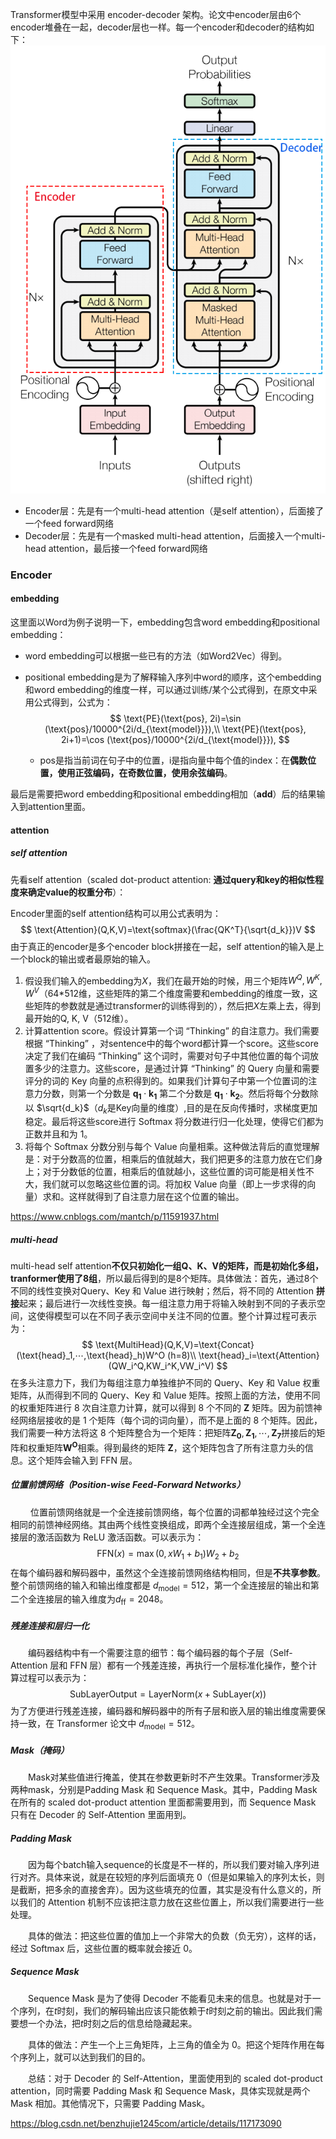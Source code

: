 Transformer模型中采用 encoder-decoder 架构。论文中encoder层由6个encoder堆叠在一起，decoder层也一样。每一个encoder和decoder的结构如下：
![](../images/attention-encoder-decoder.png)

- Encoder层：先是有一个multi-head attention（是self attention），后面接了一个feed forward网络
- Decoder层：先是有一个masked multi-head attention，后面接入一个multi-head attention，最后接一个feed forward网络

### Encoder

#### embedding

这里面以Word为例子说明一下，embedding包含word embedding和positional embedding：

- word embedding可以根据一些已有的方法（如Word2Vec）得到。

- positional embedding是为了解释输入序列中word的顺序，这个embedding和word embedding的维度一样，可以通过训练/某个公式得到，在原文中采用公式得到，公式为：
  $$
  \text{PE}(\text{pos}, 2i)=\sin (\text{pos}/10000^{2i/d_{\text{model}}}),\\
  \text{PE}(\text{pos}, 2i+1)=\cos (\text{pos}/10000^{2i/d_{\text{model}}}),
  $$

  - pos是指当前词在句子中的位置，i是指向量中每个值的index：在**偶数位置，使用正弦编码，在奇数位置，使用余弦编码**。

最后是需要把word embedding和positional embedding相加（**add**）后的结果输入到attention里面。

#### attention

##### self attention

先看self attention（scaled dot-product attention: **通过query和key的相似性程度来确定value的权重分布**）：

Encoder里面的self attention结构可以用公式表明为：
$$
\text{Attention}(Q,K,V)=\text{softmax}(\frac{QK^T}{\sqrt{d_k}})V
$$
由于真正的encoder是多个encoder block拼接在一起，self attention的输入是上一个block的输出或者最原始的输入。

1. 假设我们输入的embedding为$X$，我们在最开始的时候，用三个矩阵$W^Q,W^K,W^V$（64*512维，这些矩阵的第二个维度需要和embedding的维度一致，这些矩阵的参数就是通过transformer的训练得到的），然后把$X$左乘上去，得到最开始的Q, K, V（512维）。
2. 计算attention score。假设计算第一个词 “Thinking” 的自注意力。我们需要根据 “Thinking” ，对sentence中的每个word都计算一个score。这些score决定了我们在编码 “Thinking” 这个词时，需要对句子中其他位置的每个词放置多少的注意力。这些score，是通过计算 “Thinking” 的 Query 向量和需要评分的词的 Key 向量的点积得到的。如果我们计算句子中第一个位置词的注意力分数，则第一个分数是 $\boldsymbol{q_1}\cdot\boldsymbol{k_1}$ 第二个分数是 $\boldsymbol{q_1}\cdot\boldsymbol{k_2}$。然后将每个分数除以 $\sqrt{d_k}$（$d_k$是Key向量的维度）,目的是在反向传播时，求梯度更加稳定。最后将这些score进行 Softmax 将分数进行归一化处理，使得它们都为正数并且和为 1。
3. 将每个 Softmax 分数分别与每个 Value 向量相乘。这种做法背后的直觉理解是：对于分数高的位置，相乘后的值就越大，我们把更多的注意力放在它们身上；对于分数低的位置，相乘后的值就越小，这些位置的词可能是相关性不大，我们就可以忽略这些位置的词。将加权 Value 向量（即上一步求得的向量）求和。这样就得到了自注意力层在这个位置的输出。

https://www.cnblogs.com/mantch/p/11591937.html

##### multi-head

multi-head self attention**不仅只初始化一组Q、K、V的矩阵，而是初始化多组，tranformer使用了8组**，所以最后得到的是8个矩阵。具体做法：首先，通过8个不同的线性变换对Query、Key 和 Value 进行映射；然后，将不同的 Attention **拼接**起来；最后进行一次线性变换。每一组注意力用于将输入映射到不同的子表示空间，这使得模型可以在不同子表示空间中关注不同的位置。整个计算过程可表示为：
$$
\text{MultiHead}(Q,K,V)=\text{Concat}(\text{head}_1,⋯,\text{head}_h)W^O (h=8)\\
\text{head}_i=\text{Attention}(QW_i^Q,KW_i^K,VW_i^V)
$$
在多头注意力下，我们为每组注意力单独维护不同的 Query、Key 和 Value 权重矩阵，从而得到不同的 Query、Key 和 Value 矩阵。按照上面的方法，使用不同的权重矩阵进行 8 次自注意力计算，就可以得到 8 个不同的 $\boldsymbol{Z}$ 矩阵。因为前馈神经网络层接收的是 1 个矩阵（每个词的词向量），而不是上面的 8 个矩阵。因此，我们需要一种方法将这 8 个矩阵整合为一个矩阵：把矩阵$\boldsymbol{Z_0},\boldsymbol{Z_1},\cdots,\boldsymbol{Z_7}$拼接后的矩阵和权重矩阵$\boldsymbol{W^O}$相乘。得到最终的矩阵 $\boldsymbol{Z}$，这个矩阵包含了所有注意力头的信息。这个矩阵会输入到 FFN 层。

##### 位置前馈网络（Position-wise Feed-Forward Networks）

   位置前馈网络就是一个全连接前馈网络，每个位置的词都单独经过这个完全相同的前馈神经网络。其由两个线性变换组成，即两个全连接层组成，第一个全连接层的激活函数为 ReLU 激活函数。可以表示为：
$$
\text{FFN}(x) = \max(0, xW_1 + b_1)W_2 + b_2
$$
在每个编码器和解码器中，虽然这个全连接前馈网络结构相同，但是**不共享参数**。整个前馈网络的输入和输出维度都是 $d_{\text{model}}=512$，第一个全连接层的输出和第二个全连接层的输入维度为$d_{\text{ff}}=2048$。

##### 残差连接和层归一化

  编码器结构中有一个需要注意的细节：每个编码器的每个子层（Self-Attention 层和 FFN 层）都有一个残差连接，再执行一个层标准化操作，整个计算过程可以表示为：
$$
\text{SubLayerOutput} = \text{LayerNorm}(x + \text{SubLayer}(x))
$$
为了方便进行残差连接，编码器和解码器中的所有子层和嵌入层的输出维度需要保持一致，在 Transformer 论文中 $d_{\text{model}}=512$。

##### Mask（掩码）

  Mask对某些值进行掩盖，使其在参数更新时不产生效果。Transformer涉及两种mask，分别是Padding Mask 和 Sequence Mask。其中，Padding Mask 在所有的 scaled dot-product attention 里面都需要用到，而 Sequence Mask 只有在 Decoder 的 Self-Attention 里面用到。

##### Padding Mask

  因为每个batch输入sequence的长度是不一样的，所以我们要对输入序列进行对齐。具体来说，就是在较短的序列后面填充 0（但是如果输入的序列太长，则是截断，把多余的直接舍弃）。因为这些填充的位置，其实是没有什么意义的，所以我们的 Attention 机制不应该把注意力放在这些位置上，所以我们需要进行一些处理。

  具体的做法：把这些位置的值加上一个非常大的负数（负无穷），这样的话，经过 Softmax 后，这些位置的概率就会接近 0。

##### Sequence Mask

  Sequence Mask 是为了使得 Decoder 不能看见未来的信息。也就是对于一个序列，在$t$时刻，我们的解码输出应该只能依赖于$t$时刻之前的输出。因此我们需要想一个办法，把$t$时刻之后的信息给隐藏起来。

  具体的做法：产生一个上三角矩阵，上三角的值全为 0。把这个矩阵作用在每个序列上，就可以达到我们的目的。

  总结：对于 Decoder 的 Self-Attention，里面使用到的 scaled dot-product attention，同时需要 Padding Mask 和 Sequence Mask，具体实现就是两个 Mask 相加。其他情况下，只需要 Padding Mask。

https://blog.csdn.net/benzhujie1245com/article/details/117173090